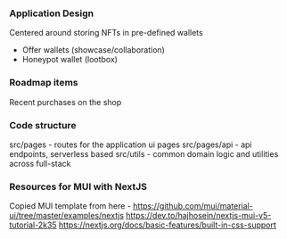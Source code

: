 ### Application Design

Centered around storing NFTs in pre-defined wallets

- Offer wallets (showcase/collaboration)
- Honeypot wallet (lootbox)

### Roadmap items

Recent purchases on the shop

### Code structure

src/pages - routes for the application ui pages
src/pages/api - api endpoints, serverless based
src/utils - common domain logic and utilities across full-stack

### Resources for MUI with NextJS

Copied MUI template from here - https://github.com/mui/material-ui/tree/master/examples/nextjs
https://dev.to/hajhosein/nextjs-mui-v5-tutorial-2k35
https://nextjs.org/docs/basic-features/built-in-css-support

